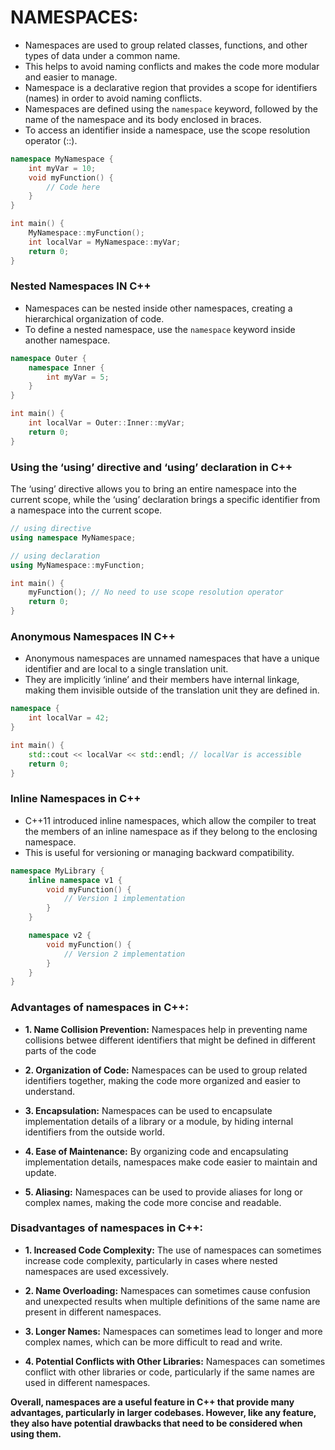 # NAMESPACES:
- Namespaces are used to group related classes, functions, and other types of data under a common name.
- This helps to avoid naming conflicts and makes the code more modular and easier to manage.
- Namespace is a declarative region that provides a scope for identifiers (names) in order to avoid naming conflicts.
- Namespaces are defined using the `namespace` keyword, followed by the name of the namespace and its body enclosed in braces.
- To access an identifier inside a namespace, use the scope resolution operator (::).
```cpp
namespace MyNamespace {
    int myVar = 10;
    void myFunction() {
        // Code here
    }
}

int main() {
    MyNamespace::myFunction();
    int localVar = MyNamespace::myVar;
    return 0;
}
```
### Nested Namespaces IN C++
- Namespaces can be nested inside other namespaces, creating a hierarchical organization of code.
- To define a nested namespace, use the ` namespace ` keyword inside another namespace.
```cpp
namespace Outer {
    namespace Inner {
        int myVar = 5;
    }
}

int main() {
    int localVar = Outer::Inner::myVar;
    return 0;
}
```
### Using the ‘using’ directive and ‘using’ declaration in C++
The ‘using’ directive allows you to bring an entire namespace into the current scope, while the ‘using’ declaration brings a specific identifier from a namespace into the current scope.
```cpp
// using directive
using namespace MyNamespace;

// using declaration
using MyNamespace::myFunction;

int main() {
    myFunction(); // No need to use scope resolution operator
    return 0;
}
```
### Anonymous Namespaces IN C++
- Anonymous namespaces are unnamed namespaces that have a unique identifier and are local to a single translation unit.
- They are implicitly ‘inline’ and their members have internal linkage, making them invisible outside of the translation unit they are defined in.
```cpp
namespace {
    int localVar = 42;
}

int main() {
    std::cout << localVar << std::endl; // localVar is accessible
    return 0;
}
```
### Inline Namespaces in C++
- C++11 introduced inline namespaces, which allow the compiler to treat the members of an inline namespace as if they belong to the enclosing namespace.
- This is useful for versioning or managing backward compatibility.
```cpp
namespace MyLibrary {
    inline namespace v1 {
        void myFunction() {
            // Version 1 implementation
        }
    }

    namespace v2 {
        void myFunction() {
            // Version 2 implementation
        }
    }
}
```
### Advantages of namespaces in C++:
 - **1. Name Collision Prevention:**
Namespaces help in preventing name collisions betwee different identifiers that might be defined in different parts of the code

- **2. Organization of Code:**
Namespaces can be used to group related identifiers together, making the code more organized and easier to understand.

- **3. Encapsulation:**
Namespaces can be used to encapsulate implementation details of a library or a module, by hiding internal identifiers from the outside world.

- **4. Ease of Maintenance:**
By organizing code and encapsulating implementation details, namespaces make code easier to maintain and update.

- **5. Aliasing:**
Namespaces can be used to provide aliases for long or complex names, making the code more concise and readable.

### Disadvantages of namespaces in C++:
- **1. Increased Code Complexity:**
The use of namespaces can sometimes increase code complexity, particularly in cases where nested namespaces are used excessively.

- **2. Name Overloading:**
Namespaces can sometimes cause confusion and unexpected results when multiple definitions of the same name are present in different namespaces.

- **3. Longer Names:**
Namespaces can sometimes lead to longer and more complex names, which can be more difficult to read and write.

- **4. Potential Conflicts with Other Libraries:**
Namespaces can sometimes conflict with other libraries or code, particularly if the same names are used in different namespaces.

**Overall, namespaces are a useful feature in C++ that provide many advantages, particularly in larger codebases. However, like any feature, they also have potential drawbacks that need to be considered when using them.**
